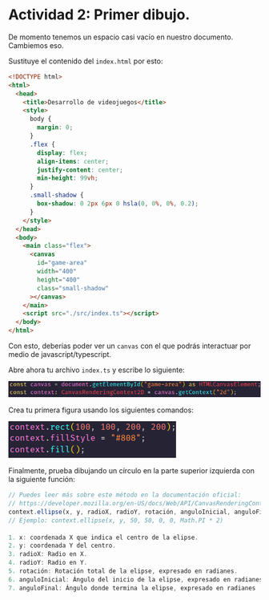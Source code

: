 # Actividad 2: Primer dibujo.

De momento tenemos un espacio casi vacío en nuestro documento. Cambiemos eso.


Sustituye el contenido del `index.html` por esto:
```html
<!DOCTYPE html>
<html>
  <head>
    <title>Desarrollo de videojuegos</title>
    <style>
      body {
        margin: 0;
      }
      .flex {
        display: flex;
        align-items: center;
        justify-content: center;
        min-height: 99vh;
      }
      .small-shadow {
        box-shadow: 0 2px 6px 0 hsla(0, 0%, 0%, 0.2);
      }
    </style>
  </head>
  <body>
    <main class="flex">
      <canvas
        id="game-area"
        width="400"
        height="400"
        class="small-shadow"
      ></canvas>
    </main>
    <script src="./src/index.ts"></script>
  </body>
</html>
```

Con esto, deberías poder ver un `canvas` con el que podrás interactuar por medio de javascript/typescript.

Abre ahora tu archivo `index.ts` y escribe lo siguiente:

![Código de la actividad](https://github.com/RobRuizR/tc1021/blob/master/actividades/assets/actividad2-01.png?raw=true)

Crea tu primera figura usando los siguientes comandos:

![Código de la actividad](https://github.com/RobRuizR/tc1021/blob/master/actividades/assets/actividad2-02.png?raw=true)

Finalmente, prueba dibujando un círculo en la parte superior izquierda con la siguiente función:


```js
// Puedes leer más sobre este método en la documentación oficial:
// https://developer.mozilla.org/en-US/docs/Web/API/CanvasRenderingContext2D/ellipse
context.ellipse(x, y, radioX, radioY, rotación, anguloInicial, anguloFinal);
// Ejemplo: context.ellipse(x, y, 50, 50, 0, 0, Math.PI * 2)

1. x: coordenada X que indica el centro de la elipse.
2. y: coordenada Y del centro.
3. radioX: Radio en X.
4. radioY: Radio en Y.
5. rotación: Rotación total de la elipse, expresado en radianes.
6. anguloInicial: Ángulo del inicio de la elipse, expresado en radianes.
7. anguloFinal: Ángulo donde termina la elipse, expresado en radianes
```
